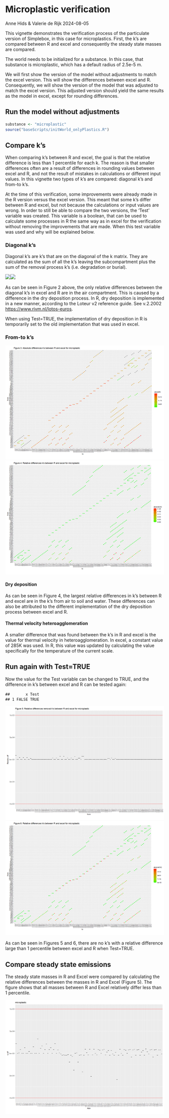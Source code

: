 Microplastic verification
================
Anne Hids & Valerie de Rijk
2024-08-05

This vignette demonstrates the verification process of the particulate
version of Simplebox, in this case for microplastics. First, the k’s are
compared between R and excel and consequently the steady state masses
are compared.

The world needs to be initialized for a substance. In this case, that
substance is microplastic, which has a default radius of 2.5e-5 m.

We will first show the version of the model without adjustments to match
the excel version. This will show the differences between excel and R.
Consequently, we will show the version of the model that was adjusted to
match the excel version. This adjusted version should yield the same
results as the model in excel, except for rounding differences.

## Run the model without adjustments

``` r
substance <- "microplastic"
source("baseScripts/initWorld_onlyPlastics.R")
```

## Compare k’s

When comparing k’s between R and excel, the goal is that the relative
difference is less than 1 percentile for each k. The reason is that
smaller differences often are a result of differences in rounding values
between excel and R, and not the result of mistakes in calculations or
different input values. In this vignette two types of k’s are compared:
diagonal k’s and from-to k’s.

At the time of this verification, some improvements were already made in
the R version versus the excel version. This meant that some k’s differ
between R and excel, but not because the calculations or input values
are wrong. In order to still be able to compare the two versions, the
‘Test’ variable was created. This variable is a boolean, that can be
used to calculate some processes in R the same way as in excel for the
verification without removing the improvements that are made. When this
test variable was used and why will be explained below.

### Diagonal k’s

Diagonal k’s are k’s that are on the diagonal of the k matrix. They are
calculated as the sum of all the k’s leaving the subcompartment plus the
sum of the removal process k’s (i.e. degradation or burial).

![](Microplastic_verification_files/figure-gfm/Plot%20diagonal%20differences-1.png)<!-- -->![](Microplastic_verification_files/figure-gfm/Plot%20diagonal%20differences-2.png)<!-- -->

As can be seen in Figure 2 above, the only relative differences between
the diagonal k’s in excel and R are in the air compartment. This is
caused by a difference in the dry deposition process. In R, dry
deposition is implemented in a new manner, according to the Loteur v2
reference guide. See v.2.2002 <https://www.rivm.nl/lotos-euros>.

When using Test=TRUE, the implementation of dry deposition in R is
temporarily set to the old implementation that was used in excel.

### From-to k’s

![](Microplastic_verification_files/figure-gfm/Plot%20k%20differences-1.png)<!-- -->![](Microplastic_verification_files/figure-gfm/Plot%20k%20differences-2.png)<!-- -->

#### Dry deposition

As can be seen in Figure 4, the largest relative differences in k’s
between R and excel are in the k’s from air to soil and water. These
differences can also be attributed to the different implementation of
the dry deposition process between excel and R.

#### Thermal velocity heteroagglomeration

A smaller difference that was found between the k’s in R and excel is
the value for thermal velocity in heteroagglomeration. In excel, a
constant value of 285K was used. In R, this value was updated by
calculating the value specifically for the temperature of the current
scale.

## Run again with Test=TRUE

Now the value for the Test variable can be changed to TRUE, and the
difference in k’s between excel and R can be tested again:

    ##       x Test
    ## 1 FALSE TRUE

![](Microplastic_verification_files/figure-gfm/Plots%20test%20TRUE-1.png)<!-- -->![](Microplastic_verification_files/figure-gfm/Plots%20test%20TRUE-2.png)<!-- -->

As can be seen in Figures 5 and 6, there are no k’s with a relative
difference large than 1 percentile between excel and R when Test=TRUE.

## Compare steady state emissions

The steady state masses in R and Excel were compared by calculating the
relative differences between the masses in R and Excel (Figure 5). The
figure shows that all masses between R and Excel relatively differ less
than 1 percentile.

![](Microplastic_verification_files/figure-gfm/comparison%20of%20steady%20state%20emissions%20using%20SB1Solve-1.png)<!-- -->
